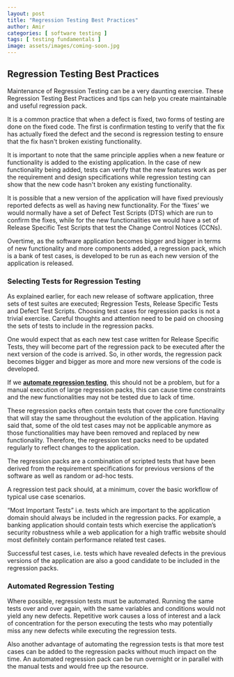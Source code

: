 ```yaml
---
layout: post
title: "Regression Testing Best Practices"
author: Amir
categories: [ software testing ]
tags: [ testing fundamentals ]
image: assets/images/coming-soon.jpg
---
```


## Regression Testing Best Practices

<span style="font-size: 1em;">Maintenance of Regression Testing can be a very daunting exercise. These Regression Testing Best Practices and tips can help you create maintainable and useful regression pack.</span>

It is a common practice that when a defect is fixed, two forms of testing are done on the fixed code. The first is confirmation testing to verify that the fix has actually fixed the defect and the second is regression testing to ensure that the fix hasn't broken existing functionality.

It is important to note that the same principle applies when a new feature or functionality is added to the existing application. In the case of new functionality being added, tests can verify that the new features work as per the requirement and design specifications while regression testing can show that the new code hasn't broken any existing functionality.

It is possible that a new version of the application will have fixed previously reported defects as well as having new functionality. For the ‘fixes’ we would normally have a set of Defect Test Scripts (DTS) which are run to confirm the fixes, while for the new functionalities we would have a set of Release Specific Test Scripts that test the Change Control Notices (CCNs).

Overtime, as the software application becomes bigger and bigger in terms of new functionality and more components added, a regression pack, which is a bank of test cases, is developed to be run as each new version of the application is released.

### **Selecting Tests for Regression Testing**

As explained earlier, for each new release of software application, three sets of test suites are executed; Regression Tests, Release Specific Tests and Defect Test Scripts. Choosing test cases for regression packs is not a trivial exercise. Careful thoughts and attention need to be paid on choosing the sets of tests to include in the regression packs.

One would expect that as each new test case written for Release Specific Tests, they will become part of the regression pack to be executed after the next version of the code is arrived. So, in other words, the regression pack becomes bigger and bigger as more and more new versions of the code is developed.

If we **[automate regression testing](http://www.testingexcellence.com/test-automation-tips-best-practices/)**, this should not be a problem, but for a manual execution of large regression packs, this can cause time constraints and the new functionalities may not be tested due to lack of time.

These regression packs often contain tests that cover the core functionality that will stay the same throughout the evolution of the application. Having said that, some of the old test cases may not be applicable anymore as those functionalities may have been removed and replaced by new functionality. Therefore, the regression test packs need to be updated regularly to reflect changes to the application.

The regression packs are a combination of scripted tests that have been derived from the requirement specifications for previous versions of the software as well as random or ad-hoc tests.

A regression test pack should, at a minimum, cover the basic workflow of typical use case scenarios.

“Most Important Tests” i.e. tests which are important to the application domain should always be included in the regression packs. For example, a banking application should contain tests which exercise the application’s security robustness while a web application for a high traffic website should most definitely contain performance related test cases.

Successful test cases, i.e. tests which have revealed defects in the previous versions of the application are also a good candidate to be included in the regression packs.

### **Automated Regression Testing**

Where possible, regression tests must be automated. Running the same tests over and over again, with the same variables and conditions would not yield any new defects. Repetitive work causes a loss of interest and a lack of concentration for the person executing the tests who may potentially miss any new defects while executing the regression tests.

Also another advantage of automating the regression tests is that more test cases can be added to the regression packs without much impact on the time. An automated regression pack can be run overnight or in parallel with the manual tests and would free up the resource.
